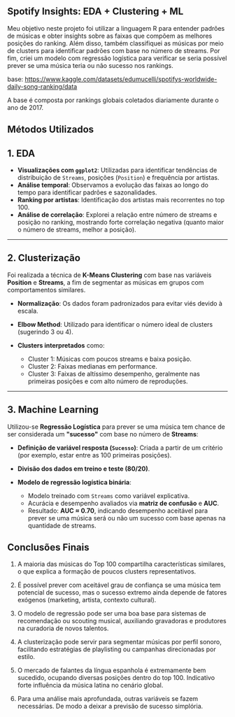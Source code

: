 ## Spotify Insights: EDA + Clustering + ML

Meu objetivo neste projeto foi utilizar a linguagem R para entender padrões de músicas e obter insights sobre as faixas que compõem as melhores posições do ranking.
Além disso, também classifiquei as músicas por meio de clusters para identificar padrões com base no número de streams.
Por fim, criei um modelo com regressão logística para verificar se seria possível prever se uma música teria ou não sucesso nos rankings.

base: https://www.kaggle.com/datasets/edumucelli/spotifys-worldwide-daily-song-ranking/data

A base é composta por rankings globais coletados diariamente durante o ano de 2017.

## Métodos Utilizados

## 1. EDA

* **Visualizações com `ggplot2`**: Utilizadas para identificar tendências de distribuição de `Streams`, posições (`Position`) e frequência por artistas.
* **Análise temporal**: Observamos a evolução das faixas ao longo do tempo para identificar padrões e sazonalidades.
* **Ranking por artistas**: Identificação dos artistas mais recorrentes no top 100.
* **Análise de correlação**: Explorei a relação entre número de streams e posição no ranking, mostrando forte correlação negativa (quanto maior o número de streams, melhor a posição).

---

## 2. Clusterização

Foi realizada a técnica de **K-Means Clustering** com base nas variáveis **Position** e **Streams**, a fim de segmentar as músicas em grupos com comportamentos similares.

* **Normalização**: Os dados foram padronizados para evitar viés devido à escala.
* **Elbow Method**: Utilizado para identificar o número ideal de clusters (sugerindo 3 ou 4).
* **Clusters interpretados** como:

  * Cluster 1: Músicas com poucos streams e baixa posição.
  * Cluster 2: Faixas medianas em performance.
  * Cluster 3: Faixas de altíssimo desempenho, geralmente nas primeiras posições e com alto número de reproduções.

---

## 3. Machine Learning

Utilizou-se **Regressão Logística** para prever se uma música tem chance de ser considerada um **"sucesso"** com base no número de **Streams**:

* **Definição de variável resposta (`Sucesso`)**: Criada a partir de um critério (por exemplo, estar entre as 100 primeiras posições).
* **Divisão dos dados em treino e teste (80/20)**.
* **Modelo de regressão logística binária**:

  * Modelo treinado com `Streams` como variável explicativa.
  * Acurácia e desempenho avaliados via **matriz de confusão** e **AUC**.
  * Resultado: **AUC ≈ 0.70**, indicando desempenho aceitável para prever se uma música será ou não um sucesso com base apenas na quantidade de streams.
 
## Conclusões Finais

1. A maioria das músicas do Top 100 compartilha características similares, o que explica a formação de poucos clusters representativos.

2. É possível prever com aceitável grau de confiança se uma música tem potencial de sucesso, mas o sucesso extremo ainda depende de fatores exógenos (marketing, artista, contexto cultural).

3. O modelo de regressão pode ser uma boa base para sistemas de recomendação ou scouting musical, auxiliando gravadoras e produtores na curadoria de novos talentos.

4. A clusterização pode servir para segmentar músicas por perfil sonoro, facilitando estratégias de playlisting ou campanhas direcionadas por estilo.

5. O mercado de falantes da língua espanhola é extremamente bem sucedido, ocupando diversas posições dentro do top 100. Indicativo forte influência da música latina no cenário global.

6. Para uma análise mais aprofundada, outras variáveis se fazem necessárias. De modo a deixar a previsão de sucesso simplória.

